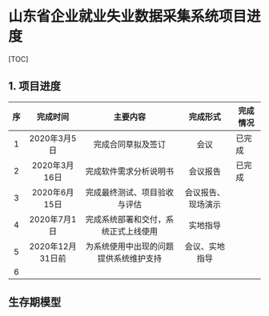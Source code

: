 # 山东省企业就业失业数据采集系统项目进度

[TOC]

## 1. 项目进度

|  序  |     完成时间     |                主要内容                |      完成形式      | 完成情况 |
| :--: | :--------------: | :------------------------------------: | :----------------: | -------- |
|  1   |   2020年3月5日   |           完成合同草拟及签订           |        会议        | 已完成   |
|  2   |  2020年3月16日   |         完成软件需求分析说明书         |      会议报告      | 已完成   |
|  3   |  2020年6月15日   |      完成最终测试、项目验收与评估      | 会议报告、现场演示 |          |
|  4   |   2020年7月1日   |  完成系统部署和交付，系统正式上线使用  |      实地指导      |          |
|  5   | 2020年12月31日前 | 为系统使用中出现的问题提供系统维护支持 |   会议、实地指导   |          |
|  6   |                  |                                        |                    |          |

## 生存期模型

